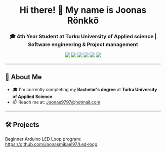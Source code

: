 <!-- Banner -->
<h1 align="center">Hi there! 👋 My name is Joonas Rönkkö</h1>
<h3 align="center">🎓 4th Year Student at Turku University of Applied science | Software engineering & Project management

<p align="center">
  <img src="https://img.shields.io/badge/Python-3776AB?style=flat-square&logo=python&logoColor=white" />
  <img src="https://img.shields.io/badge/C++-00599C?style=flat-square&logo=c%2b%2b&logoColor=white" />
  <img src="https://img.shields.io/badge/C%23-239120?style=flat-square&logo=c-sharp&logoColor=white" />
  <img src="https://img.shields.io/badge/CSS3-1572B6?style=flat-square&logo=css3&logoColor=white" />
  <img src="https://img.shields.io/badge/React-61DAFB?style=flat-square&logo=react&logoColor=black" />
  <img src="https://img.shields.io/badge/Git-F05032?style=flat-square&logo=git&logoColor=white" />
</p>


---

## 💼 About Me

- 🎓 I'm currently completing my **Bachelor's degree** at **Turku University of Applied Science**
- 📫 Reach me at: [Joonas9797@hotmail.com](mailto:Joonas9797@hotmail.com)

---

## 🛠️ Projects

Beginner Arduino LED Loop program: 
https://github.com/Joonasmikael97/Led-loop
